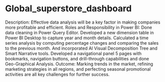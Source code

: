 # Global_superstore_dashboard
Description: Effective data analysis will be a key factor in making companies more profitable and efficient.
Roles and Responsibility in Power BI: Done data cleaning in Power Query Editor. Developed a new dimension table in Power BI Desktop to capture year and month details.
Calculated a time series analysis by computing percentage changes and comparing the sales to the previous month. And incorporated AI Visual Decomposition Tree and Smart Narrative tools. Developed a navigational panel 5 pages with bookmarks, navigation buttons, and drill-through capabilities and done Geo-Graphical Analysis.
Outcome: Marking trends in the market, refining marketing strategies in all regions, and perfecting seasonal promotional activities are all key challenges for further success.
